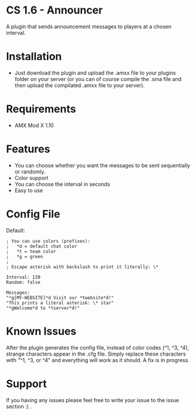 # CS 1.6 - Announcer
A plugin that sends announcement messages to players at a chosen interval.

# Installation
- Just download the plugin and upload the .amxx file to your plugins folder on your server (or you can of course compile the .sma file and then upload the compilated .amxx file to your server).

# Requirements
- AMX Mod X 1.10

# Features
- You can choose whether you want the messages to be sent sequentially or randomly.
- Color support
- You can choose the interval in seconds
- Easy to use

# Config File
Default:
```
; You can use colors (prefixes):
;   *d = default chat color
;   *t = team color
;   *g = green
;
; Escape asterisk with backslash to print it literally: \*

Interval: 120
Random: false

Messages:
"*g[MY-WEBSITE]*d Visit our *twebsite*d!"
"This prints a literal asterisk: \* star"
"*gWelcome*d to *tserver*d!"
```

# Known Issues
After the plugin generates the config file, instead of color codes (^1, ^3, ^4), strange characters appear in the .cfg file. Simply replace these characters with "^1, ^3, or ^4" and everything will work as it should. A fix is in progress.

# Support
If you having any issues please feel free to write your issue to the issue section :) .
